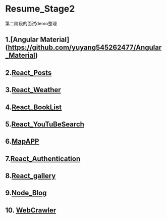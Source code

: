 # Resume_Stage2
第二阶段的面试demo整理

## 1.[Angular Material] (https://github.com/yuyang545262477/Angular_Material)

## 2.[React_Posts](https://github.com/yuyang545262477/React_Posts)

## 3.[React_Weather](https://github.com/yuyang545262477/React_Weather)

##  4.[React_BookList](https://github.com/yuyang545262477/React_BookList)

##  5.[React_YouTuBeSearch](https://github.com/yuyang545262477/React_YoutubeAPI)

##  6.[MapAPP](https://github.com/yuyang545262477/MapApp)

##  7.[React_Authentication](https://github.com/yuyang545262477/React_Authentication)

##  8.[React_gallery](http://yuyang545262477.github.io/React_gallery/)

##  9.[Node_Blog](https://github.com/yuyang545262477/NodeBlog)

##  10. [WebCrawler](https://github.com/yuyang545262477/webCrawler)
 
 

